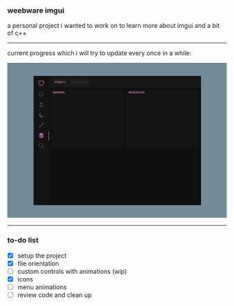 ### weebware imgui

a personal project i wanted to work on to learn more about imgui and a bit of c++

---

current progress which i will try to update every once in a while:

![menu](current_menu.png)

---

### to-do list

- [x] setup the project
- [x] file orientation
- [ ] custom controls with animations (wip)
- [x] icons
- [ ] menu animations
- [ ] review code and clean up
